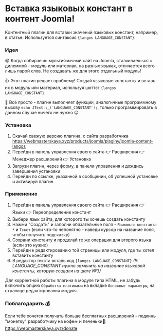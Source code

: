 # Вставка языковых констант в контент Joomla!

Контентный плагин для вставки значений языковых констант, например, в статье. Используется синтаксис `{langos LANGUAGE_CONSTANT}`.

### Идея
😎 Когда собираешь мультиязычный сайт на Joomla, сталкиваешься с дилеммой - модуль или материал, на разных языках, отличается всего лишь парой слов. Не создавать же для этого отдельный модуль!

👍 Этот плагин решает проблему! Создай языковые константы и вставь их в модуль или материал, используя шоттэг `{langos LANGUAGE_CONSTANT}`.

🙌 Всё просто - плагин выполняет функции, аналогичные программному вызову `echo JText::_('LANGUAGE_CONSTANT');`, только программировать в данном случае ничего не нужно 😉

### Установка

1. Скачай свежую версию плагина, с сайта разработчика https://webmasterskaya.xyz/products/joomla/plaginy/joomla-content-langos
2. Перейди в панель управления своего сайта 👉 Расширения 👉 Менеджер расширений 👉 Установка
3. Загрузи плагин, через форму, в панели управления и дождись завершения установки
4. Перейди по ссылке, указанной в сообщении, об успешной установке и активируй плагин

### Применение

1. Перейди в панель управления своего сайта 👉 Расширения 👉 Языки 👉 Переопределение констант
2. Выбери язык сайта, для которого ты хочешь создать константу
3. Нажми "Создать" и заполни обязательные поля -  `Языковая константа *` и `Текст` (если что-то непонятно - наведи курсор на название поля, чтобы получить подсказку)
4. Сохрани константу и проделай те же операции для второго языка (если это нужно)
5. Перейди к редактированию той страницы или модуля, где ты хотел вставить константу
6. В редактор текста вставь код `{langos LANGUAGE_CONSTANT}` _(!!! LANGUAGE_CONSTANT нужно заменить на название языковой константы, которую создали на шаге №3)_

Для корректной работы плагина в модуле типа HTML, не забудь включить опцию `Обработка плагинами` на вкладке `Основные параметры`, на странице редактирования модуля.

### Поблагодарить 💰

Если тебе хочется получать больше бесплатных расширений - подкинь "монетку" разработчику на кофе☕ и печеньки🍪: https://webmasterskaya.xyz/donate